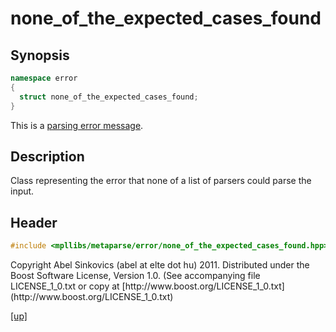 # none_of_the_expected_cases_found

## Synopsis

```cpp
namespace error
{
  struct none_of_the_expected_cases_found;
}
```

This is a [parsing error message](parsing_error_message.html).

## Description

Class representing the error that none of a list of parsers could parse the
input.

## Header

```cpp
#include <mpllibs/metaparse/error/none_of_the_expected_cases_found.hpp>
```

<p class="copyright">
Copyright Abel Sinkovics (abel at elte dot hu) 2011.
Distributed under the Boost Software License, Version 1.0.
(See accompanying file LICENSE_1_0.txt or copy at
[http://www.boost.org/LICENSE_1_0.txt](http://www.boost.org/LICENSE_1_0.txt)
</p>

[[up]](reference.html)

